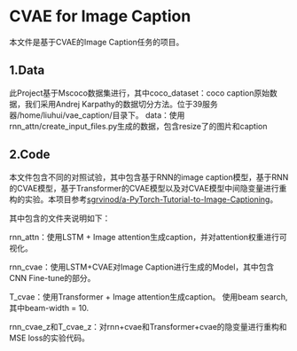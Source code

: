 # CVAE for Image Caption

本文件是基于CVAE的Image Caption任务的项目。

## 1.Data
此Project基于Mscoco数据集进行，其中coco_dataset：coco caption原始数据，我们采用Andrej Karpathy的数据切分方法。位于39服务器/home/liuhui/vae_caption/目录下。
data：使用rnn_attn/create_input_files.py生成的数据，包含resize了的图片和caption

## 2.Code
本文件包含不同的对照试验，其中包含基于RNN的image caption模型，基于RNN的CVAE模型，基于Transformer的CVAE模型以及对CVAE模型中间隐变量进行重构的实验。本项目参考[sgrvinod/a-PyTorch-Tutorial-to-Image-Captioning](https://github.com/sgrvinod/a-PyTorch-Tutorial-to-Image-Captioning#implementation)。

其中包含的文件夹说明如下：

rnn_attn：使用LSTM + Image attention生成caption，并对attention权重进行可视化。

rnn_cvae：使用LSTM+CVAE对Image Caption进行生成的Model，其中包含CNN Fine-tune的部分。

T_cvae：使用Transformer + Image attention生成caption。 使用beam search, 其中beam-width = 10.

rnn_cvae_z和T_cvae_z：对rnn+cvae和Transformer+cvae的隐变量进行重构和MSE loss的实验代码。



